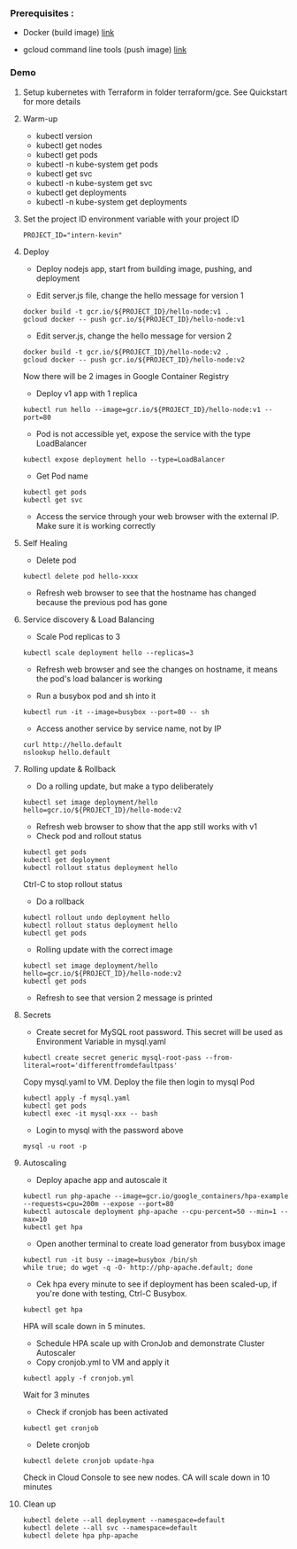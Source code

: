 ### Prerequisites :

- Docker (build image) [link](https://www.docker.com/get-docker)

- gcloud command line tools (push image) [link](https://cloud.google.com/container-engine/docs/tutorials/hello-node)

### Demo

1. Setup kubernetes with Terraform in folder terraform/gce. See Quickstart for more details

2. Warm-up
	- kubectl version
	- kubectl get nodes
	- kubectl get pods
	- kubectl -n kube-system get pods
	- kubectl get svc
	- kubectl -n kube-system get svc
	- kubectl get deployments
	- kubectl -n kube-system get deployments

3. Set the project ID environment variable with your project ID

	```
	PROJECT_ID="intern-kevin"
	```

4. Deploy

	- Deploy nodejs app, start from building image, pushing, and deployment

	- Edit server.js file, change the hello message for version 1

	```
	docker build -t gcr.io/${PROJECT_ID}/hello-node:v1 .
	gcloud docker -- push gcr.io/${PROJECT_ID}/hello-node:v1
	```	

	- Edit server.js, change the hello message for version 2
	
	```
	docker build -t gcr.io/${PROJECT_ID}/hello-node:v2 .
	gcloud docker -- push gcr.io/${PROJECT_ID}/hello-node:v2
	```

	Now there will be 2 images in Google Container Registry
	
	- Deploy v1 app with 1 replica

	```
	kubectl run hello --image=gcr.io/${PROJECT_ID}/hello-node:v1 --port=80
	```

	- Pod is not accessible yet, expose the service with the type LoadBalancer

	```
	kubectl expose deployment hello --type=LoadBalancer
	```
	- Get Pod name

	```
	kubectl get pods
	kubectl get svc
	```

	- Access the service through your web browser with the external IP. Make sure it is working correctly

5. Self Healing

	- Delete pod

	```
	kubectl delete pod hello-xxxx
	```

	- Refresh web browser to see that the hostname has changed because the previous pod has gone

6. Service discovery & Load Balancing

	- Scale Pod replicas to 3

	```
	kubectl scale deployment hello --replicas=3
	```

	- Refresh web browser and see the changes on hostname, it means the pod's load balancer is working

	- Run a busybox pod and sh into it

	```
	kubectl run -it --image=busybox --port=80 -- sh	
	```

	- Access another service by service name, not by IP

	```
	curl http://hello.default
	nslookup hello.default
	```

7. Rolling update & Rollback

	- Do a rolling update, but make a typo deliberately

	```
	kubectl set image deployment/hello hello=gcr.io/${PROJECT_ID}/hello-mode:v2
	```

	- Refresh web browser to show that the app still works with v1
	- Check pod and rollout status

	```
	kubectl get pods
	kubectl get deployment
	kubectl rollout status deployment hello
	```
	Ctrl-C to stop rollout status

	- Do a rollback

	```
	kubectl rollout undo deployment hello
	kubectl rollout status deployment hello
	kubectl get pods
	```

	- Rolling update with the correct image

	```
	kubectl set image deployment/hello hello=gcr.io/${PROJECT_ID}/hello-node:v2
	kubectl get pods
	```

	- Refresh to see that version 2 message is printed

8. Secrets

	- Create secret for MySQL root password. This secret will be used as Environment Variable in mysql.yaml

	```
	kubectl create secret generic mysql-root-pass --from-literal=root='differentfromdefaultpass'
	```

	Copy mysql.yaml to VM. Deploy the file then login to mysql Pod

	```
	kubectl apply -f mysql.yaml
	kubectl get pods
	kubectl exec -it mysql-xxx -- bash
	```
	
	- Login to mysql with the password above

	```
	mysql -u root -p
	```

9. Autoscaling

	- Deploy apache app and autoscale it

	```
	kubectl run php-apache --image=gcr.io/google_containers/hpa-example --requests=cpu=200m --expose --port=80
	kubectl autoscale deployment php-apache --cpu-percent=50 --min=1 --max=10
	kubectl get hpa
	```

	- Open another terminal to create load generator from busybox image

	```
	kubectl run -it busy --image=busybox /bin/sh
	while true; do wget -q -O- http://php-apache.default; done	
	```
	
	- Cek hpa every minute to see if deployment has been scaled-up, if you're done with testing, Ctrl-C Busybox.

	```
	kubectl get hpa
	```

	HPA will scale down in 5 minutes.

	- Schedule HPA scale up with CronJob and demonstrate Cluster Autoscaler
	- Copy cronjob.yml to VM and apply it

	```
	kubectl apply -f cronjob.yml
	```
	Wait for 3 minutes

	- Check if cronjob has been activated

	```
	kubectl get cronjob
	```
	- Delete cronjob

	```
	kubectl delete cronjob update-hpa
	```

	Check in Cloud Console to see new nodes.
	CA will scale down in 10 minutes

10. Clean up

	```
	kubectl delete --all deployment --namespace=default
	kubectl delete --all svc --namespace=default
	kubectl delete hpa php-apache
	```